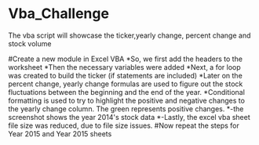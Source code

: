 # Vba_Challenge

The vba script will showcase the ticker,yearly change, percent change and stock volume 

#Create a new module in Excel VBA
*So, we first add the headers to the worksheet
*Then the necessary variables were added
*Next, a for loop was created to build the ticker (if statements are included)
*Later on the percent change, yearly change formulas are used to figure out the stock fluctuations between the beginning and the end of the year.
*Conditional formatting is used to try to highlight the positive and negative changes to the yearly change column. The green represents positive changes.
*-the screenshot shows the year 2014's stock data
*-Lastly, the excel vba sheet file size was reduced, due to file size issues.
#Now repeat the steps for Year 2015 and Year 2015 sheets






